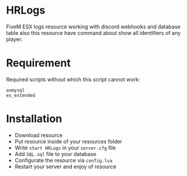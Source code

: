 # HRLogs
FiveM ESX logs resource working with discord webhooks and database table also this resource have command about show all identifiers of any player.

# Requirement
Required scripts without which this script cannot work:
```
oxmysql
es_extended
```

# Installation
   - Download resource
   - Put resource inside of your resources folder
   - Write `start HRLogs` in your `server.cfg` file
   - Add `SQL.sql` file to your database
   - Configurate the resource via `config.lua`
   - Restart your server and enjoy of resource

